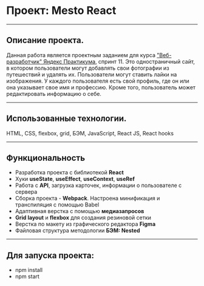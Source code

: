 # Проект: Mesto React
---

## Описание проекта.
Данная работа является проектным заданием для курса ["Веб-разработчик" Яндекс Практикума](https://practicum.yandex.ru/web/), спринт 11. 
Это одностраничный сайт, в котором пользователи могут добавлять свои фотографии из путешествий и удалять их. Пользователи могут ставить лайки на изображения. 
У каждого пользователя есть свой профиль, где он или она указывает свое имя и профессию. Кроме того, пользователь может редактировать информацию о себе. 

---

## Использованные технологии.
HTML, CSS, flexbox, grid, БЭМ, JavaScript, React JS, React hooks

---

## Функциональность
* Разработка проекта с библиотекой __React__ 
* Хуки __useState__, __useEffect__, __useContext__, __useRef__
* Работа с __API__, загрузка карточек, информации о пользователе с сервера
* Сборка проекта - __Webpack__. Настроена минификация и транспиляция с помощью Babel
* Адаптивная верстка с помощью __медиазапросов__
* __Grid layout__ и  __flexbox__ для создания резиновой сетки
* Верстка по макету из графического редактора __Figma__
* Файловая структура методологии __БЭМ: Nested__

---

## Для запуска проекта:
* npm install
* npm start
